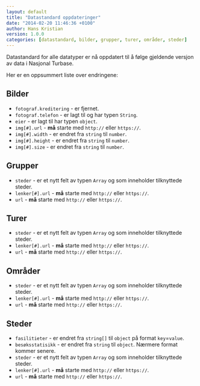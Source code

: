 ```yaml
---
layout: default
title: "Datastandard oppdateringer"
date: "2014-02-20 11:46:36 +0100"
author: Hans Kristian
version: 1.0.0
categories: [datastandard, bilder, grupper, turer, områder, steder]
---
```


Datastandard for alle datatyper er nå oppdatert til å følge gjeldende versjon av
data i Nasjonal Turbase.

<!--more-->

Her er en oppsummert liste over endringene:

## Bilder

* `fotograf.kreditering` - er fjernet.
* `fotograf.telefon` - er lagt til og har typen `String`.
* `eier` - er lagt til har typen `object`.
* `img[#].url` - __må__ starte med `http://` eller `https://`.
* `img[#].width` - er endret fra `string` til `number`.
* `img[#].height` - er endret fra `string` til `number`.
* `img[#].size` - er endret fra `string` til `number`.

## Grupper

* `steder` - er et nytt felt av typen `Array` og som inneholder tilknyttede steder.
* `lenker[#].url` - __må__ starte med `http://` eller `https://`.
* `url` - __må__ starte med `http://` eller `https://`.

## Turer

* `steder` - er et nytt felt av typen `Array` og som inneholder tilknyttede steder.
* `lenker[#].url` - __må__ starte med `http://` eller `https://`.
* `url` - __må__ starte med `http://` eller `https://`.

## Områder

* `steder` - er et nytt felt av typen `Array` og som inneholder tilknyttede steder.
* `lenker[#].url` - __må__ starte med `http://` eller `https://`.
* `url` - __må__ starte med `http://` eller `https://`.

## Steder

* `fasilitieter` - er endret fra `string[]` til `object` på format `key`=`value`.
* `besøksstatisikk` - er endret fra `string` til `object`. Nærmere format kommer senere.
* `steder` - er et nytt felt av typen `Array` og som inneholder tilknyttede steder.
* `lenker[#].url` - __må__ starte med `http://` eller `https://`.
* `url` - __må__ starte med `http://` eller `https://`.

